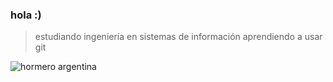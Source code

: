 ### hola :)

<!--
**victoria-vc/victoria-vc** is a ✨ _special_ ✨ repository because its `README.md` (this file) appears on your GitHub profile.

Here are some ideas to get you started:

- 🔭 I’m currently working on ...
- 🌱 I’m currently learning ...
- 👯 I’m looking to collaborate on ...
- 🤔 I’m looking for help with ...
- 💬 Ask me about ...
- 📫 How to reach me: ...
- 😄 Pronouns: ...
- ⚡ Fun fact: ...
-->

> estudiando ingeniería en sistemas de información
> aprendiendo a usar git

![hormero argentina](https://i.pinimg.com/564x/cd/aa/a5/cdaaa5177c84362c0e94a235994ef1bd.jpg)

